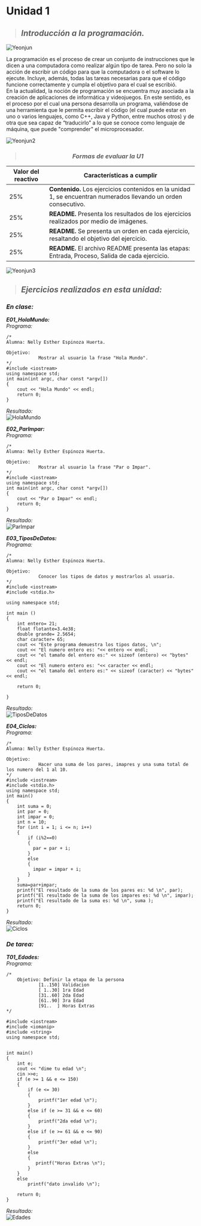 # Unidad 1
>## *Introducción a la programación.*  
![Yeonjun](https://i.pinimg.com/564x/9e/f7/07/9ef70774832c5225b36a6f0775e93460.jpg)  

La programación es el proceso de crear un conjunto de instrucciones que le dicen a una computadora como realizar algún tipo de tarea. Pero no solo la acción de escribir un código para que la computadora o el software lo ejecute. Incluye, además, todas las tareas necesarias para que el código funcione correctamente y cumpla el objetivo para el cual se escribió.  
En la actualidad, la noción de programación se encuentra muy asociada a la creación de aplicaciones de informática y videojuegos. En este sentido, es el proceso por el cual una persona desarrolla un programa, valiéndose de una herramienta que le permita escribir el código (el cual puede estar en uno o varios lenguajes, como C++, Java y Python, entre muchos otros) y de otra que sea capaz de “traducirlo” a lo que se conoce como lenguaje de máquina, que puede "comprender" el microprocesador.

![Yeonjun2](https://i.pinimg.com/564x/2b/c1/0d/2bc10d343d59f056c0c21665bd3fe5fd.jpg)  
 

<center>  

> ### ***Formas de evaluar la U1***
| Valor del reactivo | Características a cumplir |  
| ------------------ | ------------------------- |
|       25%          | **Contenido.** Los ejercicios contenidos en la unidad 1, se encuentran numerados llevando un orden consecutivo.   |  
|       25%          | **README.** Presenta los resultados de los ejercicios realizados por medio de imágenes.                                       |  
|       25%          | **README.** Se presenta un orden en cada ejercicio, resaltando el objetivo del ejercicio.                                      |  
|       25%          | **README.** El archivo README presenta las etapas: Entrada, Proceso, Salida de cada ejercicio.                                      |  

</center>  


![Yeonjun3](https://i.pinimg.com/564x/c6/15/e1/c615e13a375e1d466796cea4e79f2973.jpg)  

>## *Ejercicios realizados en esta unidad:*  
### *En clase:*  
***E01_HolaMundo:***   
*Programa:* 
```
/*
Alumna: Nelly Esther Espinoza Huerta.

Objetivo: 
            Mostrar al usuario la frase "Hola Mundo".
*/
#include <iostream>
using namespace std;
int main(int argc, char const *argv[])
{
    cout << "Hola Mundo" << endl;
    return 0;
}
```  
*Resultado:*  
![HolaMundo](https://github.com/UP210537/UP210537_CPP/blob/master/U1/Imagenes/HolaMundo.png)  

***E02_ParImpar:***  
*Programa:* 
```
/*
Alumna: Nelly Esther Espinoza Huerta.

Objetivo: 
            Mostrar al usuario la frase "Par o Impar".
*/
#include <iostream>
using namespace std;
int main(int argc, char const *argv[])
{
    cout << "Par o Impar" << endl;
    return 0;
}
```  
*Resultado:*  
![ParImpar](https://github.com/UP210537/UP210537_CPP/blob/master/U1/Imagenes/ParImpar.png)  

***E03_TiposDeDatos:***  
*Programa:* 
``` 
/*
Alumna: Nelly Esther Espinoza Huerta.

Objetivo: 
            Conocer los tipos de datos y mostrarlos al usuario.
*/
#include <iostream>
#include <stdio.h>

using namespace std;

int main ()
{
    int entero= 21;
    float flotante=3.4e38;
    double grande= 2.5654;
    char caracter= 65;
    cout << "Este programa demuestra los tipos datos, \n";
    cout << "El numero entero es: "<< entero << endl;
    cout << "el tamaño del entero es:" << sizeof (entero) << "bytes" << endl;
    cout << "El numero entero es: "<< caracter << endl;
    cout << "el tamaño del entero es:" << sizeof (caracter) << "bytes" << endl;

    return 0;

}
```  
*Resultado:*  
![TiposDeDatos](https://github.com/UP210537/UP210537_CPP/blob/master/U1/Imagenes/TiposDeDatos.png)  

***E04_Ciclos:***  
*Programa:* 
``` 
/*
Alumna: Nelly Esther Espinoza Huerta.

Objetivo: 
            Hacer una suma de los pares, imapres y una suma total de los numero del 1 al 10.
*/
#include <iostream>
#include <stdio.h>
using namespace std;
int main()
{
    int suma = 0;
    int par = 0;
    int impar = 0;
    int n = 10;
    for (int i = 1; i <= n; i++)
    {
        if (i%2==0)
        {
          par = par + i;   
        }
        else
        {
          impar = impar + i;
        } 
    }
    suma=par+impar;
    printf("El resultado de la suma de los pares es: %d \n", par);
    printf("El resultado de la suma de los impares es: %d \n", impar);
    printf("El resultado de la suma es: %d \n", suma );
    return 0;
}
```  
*Resultado:*  
![Ciclos](https://github.com/UP210537/UP210537_CPP/blob/master/U1/Imagenes/Ciclos.png)  

### *De tarea:*  
***T01_Edades:***  
*Programa:* 
``` 
/*
    Objetivo: Definir la etapa de la persona
            [1..150] Validacion
            [ 1..30] 1ra Edad
            [31..60] 2da Edad
            [61..90] 3ra Edad
            [91..  ] Horas Extras
*/

#include <iostream>
#include <iomanip>
#include <string>
using namespace std;


int main()
{
    int e;
    cout << "dime tu edad \n";
    cin >>e;
    if (e >= 1 && e <= 150)
    {
        if (e <= 30)
        {
            printf("1er edad \n");
        }
        else if (e >= 31 && e <= 60)
        {
            printf("2da edad \n");
        }
        else if (e >= 61 && e <= 90)
        {
            printf("3er edad \n");
        }
        else
        {
           printf("Horas Extras \n"); 
        }
    }
    else
        printf("dato invalido \n");

    return 0;
}
```  
*Resultado:*  
![Edades](https://github.com/UP210537/UP210537_CPP/blob/master/U1/Imagenes/Edades.png)  